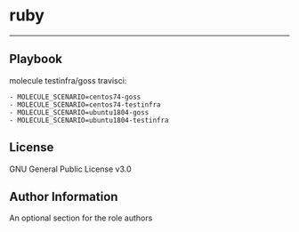 ruby
=========






----------------

Playbook
----------------

molecule testinfra/goss travisci:

    - MOLECULE_SCENARIO=centos74-goss
    - MOLECULE_SCENARIO=centos74-testinfra
    - MOLECULE_SCENARIO=ubuntu1804-goss
    - MOLECULE_SCENARIO=ubuntu1804-testinfra




License
-------

GNU General Public License v3.0

Author Information
------------------

An optional section for the role authors
